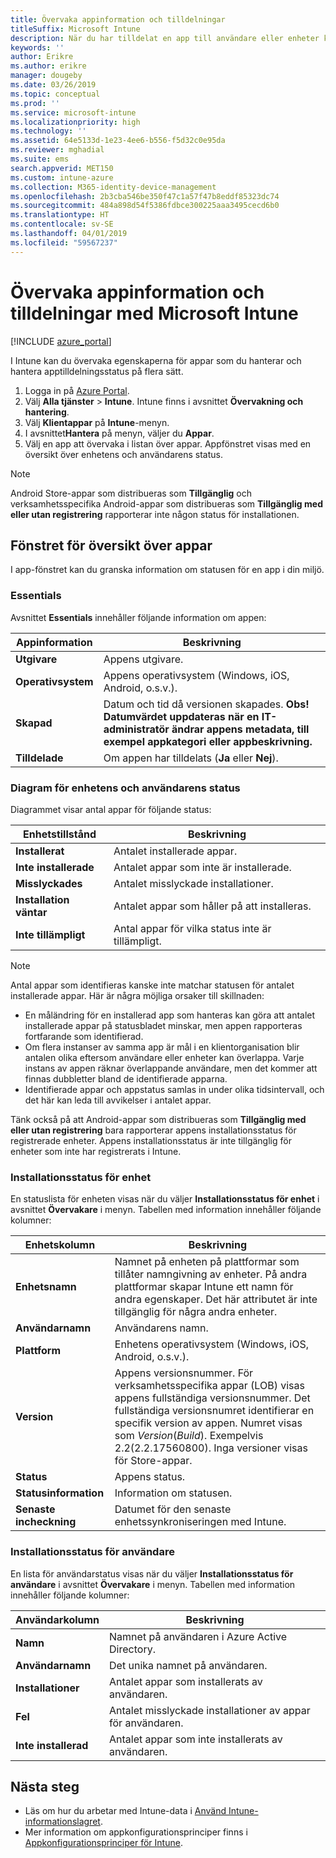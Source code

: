 ```yaml
---
title: Övervaka appinformation och tilldelningar
titleSuffix: Microsoft Intune
description: När du har tilldelat en app till användare eller enheter kan du använda den här informationen för att övervaka appens status.
keywords: ''
author: Erikre
ms.author: erikre
manager: dougeby
ms.date: 03/26/2019
ms.topic: conceptual
ms.prod: ''
ms.service: microsoft-intune
ms.localizationpriority: high
ms.technology: ''
ms.assetid: 64e5133d-1e23-4ee6-b556-f5d32c0e95da
ms.reviewer: mghadial
ms.suite: ems
search.appverid: MET150
ms.custom: intune-azure
ms.collection: M365-identity-device-management
ms.openlocfilehash: 2b3cba546be350f47c1a57f47b8eddf85323dc74
ms.sourcegitcommit: 484a898d54f5386fdbce300225aaa3495cecd6b0
ms.translationtype: HT
ms.contentlocale: sv-SE
ms.lasthandoff: 04/01/2019
ms.locfileid: "59567237"
---
```

# <a name="monitor-app-information-and-assignments-with-microsoft-intune"></a>Övervaka appinformation och tilldelningar med Microsoft Intune

[!INCLUDE [azure_portal](./includes/azure_portal.md)]

I Intune kan du övervaka egenskaperna för appar som du hanterar och hantera apptilldelningsstatus på flera sätt.

1. Logga in på [Azure Portal](https://portal.azure.com).
2. Välj **Alla tjänster** > **Intune**. Intune finns i avsnittet **Övervakning och hantering**.
3. Välj **Klientappar** på **Intune**-menyn.
4. I avsnittet**Hantera** på menyn, väljer du **Appar**.
5. Välj en app att övervaka i listan över appar. Appfönstret visas med en översikt över enhetens och användarens status.

> [!NOTE]
> Android Store-appar som distribueras som **Tillgänglig** och verksamhetsspecifika Android-appar som distribueras som **Tillgänglig med eller utan registrering** rapporterar inte någon status för installationen.

## <a name="app-overview-pane"></a>Fönstret för översikt över appar

I app-fönstret kan du granska information om statusen för en app i din miljö.

### <a name="essentials"></a>Essentials
Avsnittet **Essentials** innehåller följande information om appen:

 | **Appinformation**            | **Beskrivning**                                                      |
|------------------------|------------------------------------------------------------------|
| **Utgivare**          | Appens utgivare.                                            |
| **Operativsystem**   | Appens operativsystem (Windows, iOS, Android, o.s.v.). |
| **Skapad**             | Datum och tid då versionen skapades. <b>**Obs**! Datumvärdet uppdateras när en IT-administratör ändrar appens metadata, till exempel appkategori eller appbeskrivning.                        |
| **Tilldelade**           | Om appen har tilldelats (**Ja** eller **Nej**).                  |

### <a name="device-and-user-status-graphs"></a>Diagram för enhetens och användarens status
Diagrammet visar antal appar för följande status:

| **Enhetstillstånd**       | **Beskrivning**                                       |
|-----------------------|-------------------------------------------------------|
| **Installerat**         | Antalet installerade appar.                         |
| **Inte installerade**     | Antalet appar som inte är installerade.                     |
| **Misslyckades**            | Antalet misslyckade installationer.                   |
| **Installation väntar**   | Antalet appar som håller på att installeras. |
| **Inte tillämpligt**           | Antal appar för vilka status inte är tillämpligt.            |

> [!NOTE]
> Antal appar som identifieras kanske inte matchar statusen för antalet installerade appar. Här är några möjliga orsaker till skillnaden:
>    - En måländring för en installerad app som hanteras kan göra att antalet installerade appar på statusbladet minskar, men appen rapporteras fortfarande som identifierad.
>    - Om flera instanser av samma app är mål i en klientorganisation blir antalen olika eftersom användare eller enheter kan överlappa. Varje instans av appen räknar överlappande användare, men det kommer att finnas dubbletter bland de identifierade apparna.
>    - Identifierade appar och appstatus samlas in under olika tidsintervall, och det här kan leda till avvikelser i antalet appar.
> 
> Tänk också på att Android-appar som distribueras som **Tillgänglig med eller utan registrering** bara rapporterar appens installationsstatus för registrerade enheter. Appens installationsstatus är inte tillgänglig för enheter som inte har registrerats i Intune.

### <a name="device-install-status"></a>Installationsstatus för enhet

En statuslista för enheten visas när du väljer **Installationsstatus för enhet** i avsnittet **Övervakare** i menyn. Tabellen med information innehåller följande kolumner:

| **Enhetskolumn**      | **Beskrivning**                                                                                                                                                                                                                                            |
|----------------------|------------------------------------------------------------------------------------------------------------------------------------------------------------------------------------------------------------------------------------------------------------|
| **Enhetsnamn**      | Namnet på enheten på plattformar som tillåter namngivning av enheter. På andra plattformar skapar Intune ett namn för andra egenskaper. Det här attributet är inte tillgänglig för några andra enheter.                                                                       |
| **Användarnamn**        | Användarens namn.                                                                                                                                                                                                                                      |
| **Plattform**         | Enhetens operativsystem (Windows, iOS, Android, o.s.v.).                                                                                                                                                                                           |
| **Version**          | Appens versionsnummer. För verksamhetsspecifika appar (LOB) visas appens fullständiga versionsnummer. Det fullständiga versionsnumret identifierar en specifik version av appen. Numret visas som _Version_(_Build_). Exempelvis 2.2(2.2.17560800). Inga versioner visas för Store-appar. |
| **Status**           | Appens status.                                                                                                                                                                                                                                     |
| **Statusinformation**   | Information om statusen.                                                                                                                                                                                                                                     |
| **Senaste incheckning**    | Datumet för den senaste enhetssynkroniseringen med Intune.                                                                                                                                                                                                                  |


### <a name="user-install-status"></a>Installationsstatus för användare

En lista för användarstatus visas när du väljer **Installationsstatus för användare** i avsnittet **Övervakare** i menyn. Tabellen med information innehåller följande kolumner:

| **Användarkolumn**     | **Beskrivning**                           |
|---------------------|-------------------------------------------|
| **Namn**            | Namnet på användaren i Azure Active Directory.         |
| **Användarnamn**       | Det unika namnet på användaren.              |
| **Installationer**   | Antalet appar som installerats av användaren. |
| **Fel**        | Antalet misslyckade installationer av appar för användaren.     |
| **Inte installerad**   | Antalet appar som inte installerats av användaren. |


## <a name="next-steps"></a>Nästa steg

- Läs om hur du arbetar med Intune-data i [Använd Intune-informationslagret](reports-nav-create-intune-reports.md).
- Mer information om appkonfigurationsprinciper finns i [Appkonfigurationsprinciper för Intune](app-configuration-policies-overview.md).
